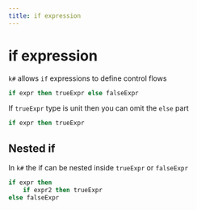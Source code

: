 ```yaml
---
title: if expression
---
```


# if expression

`k#` allows `if` expressions to define control flows

```haskell
if expr then trueExpr else falseExpr
```

If `trueExpr` type is unit then you can omit the `else` part

```haskell
if expr then trueExpr
```


## Nested if

In `k#` the if can be nested inside `trueExpr` or `falseExpr` 

```haskell
if expr then
    if expr2 then trueExpr
else falseExpr
```
